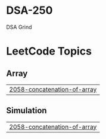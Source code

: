 # DSA-250
DSA Grind

<!---LeetCode Topics Start-->
# LeetCode Topics
## Array
|  |
| ------- |
| [2058-concatenation-of-array](https://github.com/Vishisht-Dwivedi/DSA-250/tree/master/2058-concatenation-of-array) |
## Simulation
|  |
| ------- |
| [2058-concatenation-of-array](https://github.com/Vishisht-Dwivedi/DSA-250/tree/master/2058-concatenation-of-array) |
<!---LeetCode Topics End-->
